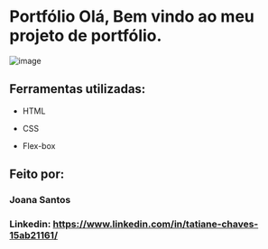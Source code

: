 # Portfólio Olá, Bem vindo ao meu projeto de portfólio.

![image](https://https://portf-lio-theta.vercel.app/)

## Ferramentas utilizadas:

* HTML

* CSS

* Flex-box

## Feito por:

### Joana Santos

### Linkedin: https://www.linkedin.com/in/tatiane-chaves-15ab21161/
